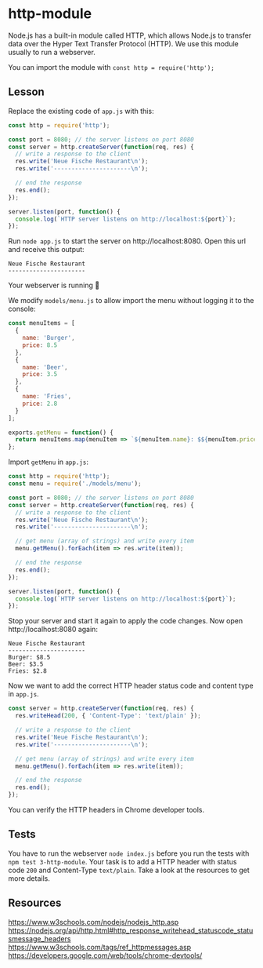 # http-module

Node.js has a built-in module called HTTP, which allows Node.js to transfer data over the Hyper Text Transfer Protocol (HTTP).
We use this module usually to run a webserver.

You can import the module with `const http = require('http');`

## Lesson

Replace the existing code of `app.js` with this:

```js
const http = require('http');

const port = 8080; // the server listens on port 8080
const server = http.createServer(function(req, res) {
  // write a response to the client
  res.write('Neue Fische Restaurant\n');
  res.write('----------------------\n');

  // end the response
  res.end();
});

server.listen(port, function() {
  console.log(`HTTP server listens on http://localhost:${port}`);
});
```

Run `node app.js` to start the server on http://localhost:8080. Open this url and receive this output:

```
Neue Fische Restaurant
----------------------
```

Your webserver is running 🎉

We modify `models/menu.js` to allow import the menu without logging it to the console:

```js
const menuItems = [
  {
    name: 'Burger',
    price: 8.5
  },
  {
    name: 'Beer',
    price: 3.5
  },
  {
    name: 'Fries',
    price: 2.8
  }
];

exports.getMenu = function() {
  return menuItems.map(menuItem => `${menuItem.name}: $${menuItem.price}\n`);
};
```

Import `getMenu` in `app.js`:

```js
const http = require('http');
const menu = require('./models/menu');

const port = 8080; // the server listens on port 8080
const server = http.createServer(function(req, res) {
  // write a response to the client
  res.write('Neue Fische Restaurant\n');
  res.write('----------------------\n');

  // get menu (array of strings) and write every item
  menu.getMenu().forEach(item => res.write(item));

  // end the response
  res.end();
});

server.listen(port, function() {
  console.log(`HTTP server listens on http://localhost:${port}`);
});
```

Stop your server and start it again to apply the code changes. Now open http://localhost:8080 again:

```
Neue Fische Restaurant
----------------------
Burger: $8.5
Beer: $3.5
Fries: $2.8
```

Now we want to add the correct HTTP header status code and content type in `app.js`.

```js
const server = http.createServer(function(req, res) {
  res.writeHead(200, { 'Content-Type': 'text/plain' });

  // write a response to the client
  res.write('Neue Fische Restaurant\n');
  res.write('----------------------\n');

  // get menu (array of strings) and write every item
  menu.getMenu().forEach(item => res.write(item));

  // end the response
  res.end();
});
```

You can verify the HTTP headers in Chrome developer tools.

## Tests

You have to run the webserver `node index.js` before you run the tests with `npm test 3-http-module`. Your task is to add a HTTP header with status code `200` and Content-Type `text/plain`. Take a look at the resources to get more details.

## Resources

https://www.w3schools.com/nodejs/nodejs_http.asp
https://nodejs.org/api/http.html#http_response_writehead_statuscode_statusmessage_headers
https://www.w3schools.com/tags/ref_httpmessages.asp  
https://developers.google.com/web/tools/chrome-devtools/
